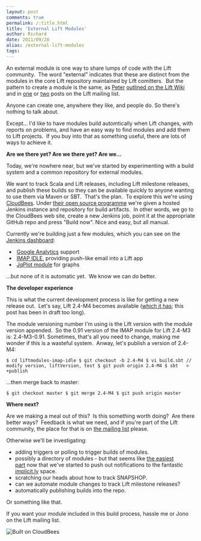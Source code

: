 ```yaml
---
layout: post
comments: true
permalink: /:title.html
title: 'External Lift Modules'
author: Richard
date: 2011/09/28
alias: /external-lift-modules
tags:
---
```


An external module is one way to share lumps of code with the Lift
community.  The word "external" indicates that these are distinct from
the modules in the core Lift repository maintained by Lift comitters.
 But the pattern to create a module is the same, as [Peter][] [outlined on the Lift Wiki][] and in [one][] or [two][] posts on the Lift mailing
list.

Anyone can create one, anywhere they like, and people do. So there's
nothing to talk about.

Except... I'd like to have modules build automtically when Lift changes,
with reports on problems, and have an easy way to find modules and add
them to Lift projects.  If you buy into that as something useful, there
are lots of ways to achieve it.  

**Are we there yet? Are we there yet? Are we...**

Today, we're nowhere near, but we've started by experimenting with a
build system and a common repository for external modules. 

We want to track Scala and Lift releases, including Lift milestone
releases, and publish these builds so they can be available quickly to
anyone wanting to use them via Maven or SBT.  That's the plan.  To
explore this we're using [CloudBees][]. Under [their open source programme][] we're given a hosted Jenkins instance and repository for
build artifacts.  In other words, we go to the CloudBees web site,
create a new Jenkins job, point it at the appropriate GitHub repo and
press "Build now". Nice and easy, but all manual.

Currently we're building just a few modules, which you can see on the
[Jenkins dashboard][]:

-    [Google Analytics][] support
-    [IMAP IDLE][], providing push-like email into a Lift app
-    [JqPlot module][] for graphs

...but none of it is automatic yet.  We know we can do better.

**The developer experience**

This is what the current development process is like for getting a new
release out.  Let's say, Lift 2.4-M4 becomes available ([which it
has][]; this post has been in draft too long).

The module versioning number I'm using is the Lift version with the
module version appended.  So the 0.91 version of the IMAP module for
Lift 2.4-M3 is: 2.4-M3-0.91. Sometimes, that's all you need to change,
making me wonder if this is a wasteful system.  Anway, let's publish a
version of 2.4-M4:

` $ cd liftmodules-imap-idle $ git checkout -b 2.4-M4 $ vi build.sbt // modify version, liftVersion, test $ git push origin 2.4-M4 $ sbt   > +publish   `

...then merge back to master:

` $ git checkout master $ git merge 2.4-M4 $ git push origin master   `

**Where next?**

Are we making a meal out of this?  Is this something worth doing?  Are
there better ways?  Feedback is what we need, and if you're part of the
Lift community, the place for that is on [the mailing list][] please.

Otherwise we'll be investigating: 

-   adding triggers or polling to trigger builds of modules. 
-   possibly a directory of modules - but that seems like [the easiest part][] now that we've started to push out notifications to the fantastic [implicit.ly][] space.
-   scratching our heads about how to track SNAPSHOP.
-   can we automate module changes to track Lift milestone releases?
-   automatically publishing builds into the repo.

Or something like that.

If you want your module included in this build process, hassle me or
Jono on the Lift mailing list.


![Built on CloudBees](//www.cloudbees.com/sites/default/files/Button-Built-on-CB-1.png)

 

 

  [Peter]: http://twitter.com/#!/pr1001
  [outlined on the Lift Wiki]: http://www.assembla.com/spaces/liftweb/wiki/Modules
  [one]: http://groups.google.com/group/liftweb/browse_thread/thread/9f330b56a778d2f2?fwc=1
  [two]: https://groups.google.com/d/msg/liftweb/GfVqg7hHmYA/wux_RABpj74J
  [CloudBees]: http://www.cloudbees.com
  [their open source programme]: http://cloudbees.com/foss/index.cb
  [Jenkins dashboard]: http://liftmodules.ci.cloudbees.com
  [Google Analytics]: https://github.com/d6y/liftmodules-googleanalytics
  [IMAP IDLE]: https://github.com/d6y/liftmodules-imap-idle
  [JqPlot module]: https://github.com/jonoabroad/liftmodules-jqplot
  [which it has]: http://lift.la/announcing-lift-24-m4
  [the mailing list]: http://groups.google.com/group/liftweb
  [the easiest part]: http://implicit.ly/tag/netliftmodules
  [implicit.ly]: http://implicit.ly/
  [Builtondev]: ./images/72915424-0-BuiltOnDEV.png.scaled500.png
